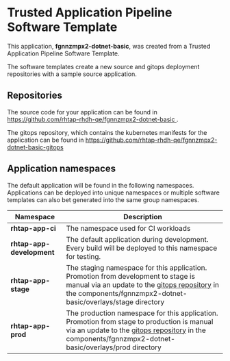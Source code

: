 # Trusted Application Pipeline Software Template

This application, **fgnnzmpx2-dotnet-basic**, was created from a Trusted Application Pipeline Software Template.

The software templates create a new source and gitops deployment repositories with a sample source application. 

## Repositories

The source code for your application can be found in [https://github.com/rhtap-rhdh-qe/fgnnzmpx2-dotnet-basic ](https://github.com/rhtap-rhdh-qe/fgnnzmpx2-dotnet-basic ).
 
The gitops repository, which contains the kubernetes manifests for the application can be found in 
[https://github.com/rhtap-rhdh-qe/fgnnzmpx2-dotnet-basic-gitops ](https://github.com/rhtap-rhdh-qe/fgnnzmpx2-dotnet-basic-gitops ) 

## Application namespaces 

The default application will be found in the following namespaces. Applications can be deployed into unique namespaces or multiple software templates can also bet generated into the same group namespaces.  

|  Namespace   |  Description   |  
| -------- | -------- |
| **rhtap-app-ci** | The namespace used for CI workloads |
| **rhtap-app-development** | The default application during development. Every build will be deployed to this namespace for testing. |
| **rhtap-app-stage** | The staging namespace for this application. Promotion from development to stage is manual via an update to the [gitops repository](https://github.com/rhtap-rhdh-qe/fgnnzmpx2-dotnet-basic-gitops ) in the components/fgnnzmpx2-dotnet-basic/overlays/stage directory |
| **rhtap-app-prod** | The production namespace for this application. Promotion from stage to production is manual via an update to the [gitops repository](https://github.com/rhtap-rhdh-qe/fgnnzmpx2-dotnet-basic-gitops ) in the components/fgnnzmpx2-dotnet-basic/overlays/prod directory |
